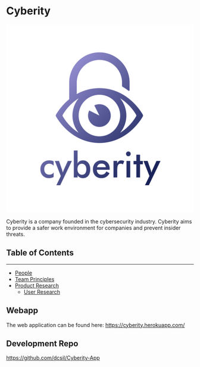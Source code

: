 # Cyberity

![Team Logo](./logo.png)

Cyberity is a company founded in the cybersecurity industry. Cyberity aims to provide a safer work environment for companies and prevent insider threats.

## Table of Contents
---

- [People](./team/)
- [Team Principles](./team/team_principles.md)
- [Product Research](./product_research.md)
  - [User Research](./product_research/user_reserach.md)

## Webapp
The web application can be found here: https://cyberity.herokuapp.com/

## Development Repo

https://github.com/dcsil/Cyberity-App
